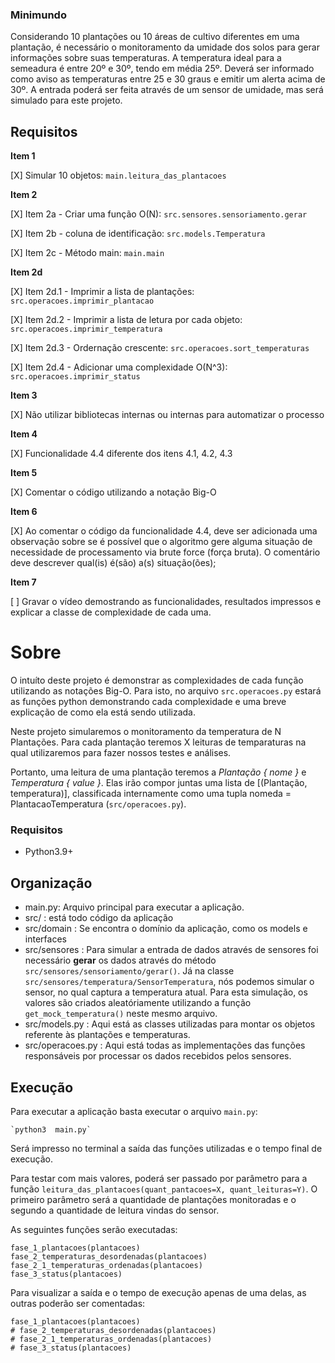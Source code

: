 ### Minimundo
Considerando 10 plantações ou 10 áreas de cultivo diferentes em uma plantação, é necessário o monitoramento da umidade dos solos para gerar informações sobre suas temperaturas. A temperatura ideal para a semeadura é entre 20º e 30º, tendo em média 25º. 
Deverá ser informado como aviso as temperaturas entre 25 e 30 graus e emitir um alerta acima de 30º. A entrada poderá ser feita através de um sensor de umidade, mas será simulado para este projeto.


## Requisitos
**Item 1**

[X] Simular 10 objetos: `main.leitura_das_plantacoes`

**Item 2**

[X] Item 2a - Criar uma função O(N): `src.sensores.sensoriamento.gerar`

[X] Item 2b - coluna de identificação: `src.models.Temperatura`

[X] Item 2c - Método main: `main.main`

**Item 2d**

[X] Item 2d.1 - Imprimir a lista de plantações: `src.operacoes.imprimir_plantacao`

[X] Item 2d.2 - Imprimir a lista de letura por cada objeto: `src.operacoes.imprimir_temperatura`

[X] Item 2d.3 - Ordernação crescente: `src.operacoes.sort_temperaturas`

[X] Item 2d.4 - Adicionar uma complexidade O(N^3): `src.operacoes.imprimir_status`

**Item 3**

[X] Não utilizar bibliotecas internas ou internas para automatizar o processo

**Item 4**

[X] Funcionalidade 4.4 diferente dos itens 4.1, 4.2, 4.3

**Item 5**

[X] Comentar o código utilizando a notação Big-O

**Item 6**

[X] Ao comentar o código da funcionalidade 4.4, deve ser adicionada uma observação sobre se é possível que o algoritmo gere alguma situação de necessidade de processamento via brute force (força bruta). O comentário deve descrever qual(is) é(são) a(s) situação(ões);

**Item 7**

[ ] Gravar o vídeo demostrando as funcionalidades, resultados impressos e explicar a classe de complexidade de cada uma.


# Sobre

O intuíto deste projeto é demonstrar as complexidades de cada função utilizando as notações Big-O. Para isto, no arquivo `src.operacoes.py` estará as funções python demonstrando cada complexidade e uma breve explicação de como ela está sendo utilizada.

Neste projeto simularemos o monitoramento da temperatura de N Plantações. Para cada plantação teremos X leituras de temparaturas na qual utilizaremos para fazer nossos testes e análises.

Portanto, uma leitura de uma plantação teremos a *Plantação { nome }* e *Temperatura { value }*. Elas irão compor juntas uma lista de [(Plantação, temperatura)], classificada internamente como uma tupla nomeda = PlantacaoTemperatura (`src/operacoes.py`).

### Requisitos
- Python3.9+

## Organização
- main.py: Arquivo principal para executar a aplicação.
- src/ : está todo código da aplicação
- src/domain : Se encontra o domínio da aplicação, como os models e interfaces
- src/sensores : Para simular a entrada de dados através de sensores foi necessário **gerar** os dados através do método `src/sensores/sensoriamento/gerar()`. Já na classe `src/sensores/temperatura/SensorTemperatura`, nós podemos simular o sensor, no qual captura a temperatura atual. Para esta simulação, os valores são criados aleatóriamente utilizando a função `get_mock_temperatura()` neste mesmo arquivo.
- src/models.py : Aqui está as classes utilizadas para montar os objetos referente às plantações e temperaturas.
- src/operacoes.py : Aqui está todas as implementações das funções responsáveis por processar os dados recebidos pelos sensores.


## Execução

Para executar a aplicação basta executar o arquivo `main.py`:

    `python3  main.py`

Será impresso no terminal a saída das funções utilizadas e o tempo final de execução.

Para testar com mais valores, poderá ser passado por parâmetro para a função `leitura_das_plantacoes(quant_pantacoes=X, quant_leituras=Y)`. O primeiro parâmetro será a quantidade de plantações monitoradas e o segundo a quantidade de leitura vindas do sensor.

As seguintes funções serão executadas:

    fase_1_plantacoes(plantacoes)
    fase_2_temperaturas_desordenadas(plantacoes)
    fase_2_1_temperaturas_ordenadas(plantacoes)
    fase_3_status(plantacoes)

Para visualizar a saída e o tempo de execução apenas de uma delas, as outras poderão ser comentadas:

    fase_1_plantacoes(plantacoes)
    # fase_2_temperaturas_desordenadas(plantacoes)
    # fase_2_1_temperaturas_ordenadas(plantacoes)
    # fase_3_status(plantacoes)

